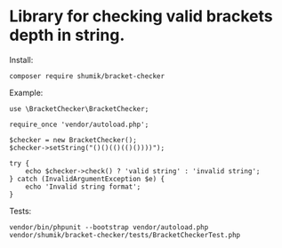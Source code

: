 Library for checking valid brackets depth in string.
========================
Install:
    
    composer require shumik/bracket-checker





Example:

    use \BracketChecker\BracketChecker;

    require_once 'vendor/autoload.php';

    $checker = new BracketChecker();
    $checker->setString("()()(()(()())))");

    try {
        echo $checker->check() ? 'valid string' : 'invalid string';
    } catch (InvalidArgumentException $e) {
        echo 'Invalid string format';
    }


Tests:

    vendor/bin/phpunit --bootstrap vendor/autoload.php vendor/shumik/bracket-checker/tests/BracketCheckerTest.php 
